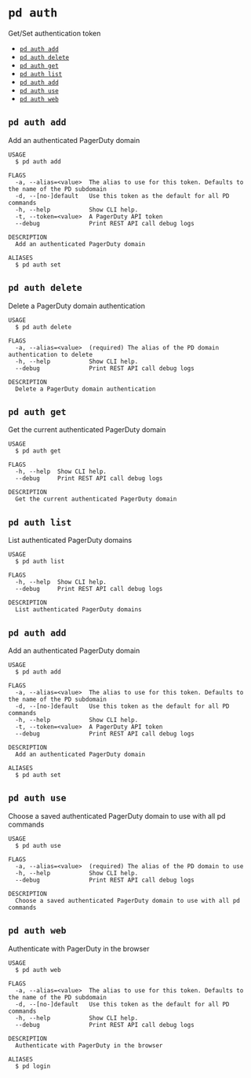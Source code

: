 `pd auth`
=========

Get/Set authentication token

* [`pd auth add`](#pd-auth-add)
* [`pd auth delete`](#pd-auth-delete)
* [`pd auth get`](#pd-auth-get)
* [`pd auth list`](#pd-auth-list)
* [`pd auth add`](#pd-auth-add-1)
* [`pd auth use`](#pd-auth-use)
* [`pd auth web`](#pd-auth-web)

## `pd auth add`

Add an authenticated PagerDuty domain

```
USAGE
  $ pd auth add

FLAGS
  -a, --alias=<value>  The alias to use for this token. Defaults to the name of the PD subdomain
  -d, --[no-]default   Use this token as the default for all PD commands
  -h, --help           Show CLI help.
  -t, --token=<value>  A PagerDuty API token
  --debug              Print REST API call debug logs

DESCRIPTION
  Add an authenticated PagerDuty domain

ALIASES
  $ pd auth set
```

## `pd auth delete`

Delete a PagerDuty domain authentication

```
USAGE
  $ pd auth delete

FLAGS
  -a, --alias=<value>  (required) The alias of the PD domain authentication to delete
  -h, --help           Show CLI help.
  --debug              Print REST API call debug logs

DESCRIPTION
  Delete a PagerDuty domain authentication
```

## `pd auth get`

Get the current authenticated PagerDuty domain

```
USAGE
  $ pd auth get

FLAGS
  -h, --help  Show CLI help.
  --debug     Print REST API call debug logs

DESCRIPTION
  Get the current authenticated PagerDuty domain
```

## `pd auth list`

List authenticated PagerDuty domains

```
USAGE
  $ pd auth list

FLAGS
  -h, --help  Show CLI help.
  --debug     Print REST API call debug logs

DESCRIPTION
  List authenticated PagerDuty domains
```

## `pd auth add`

Add an authenticated PagerDuty domain

```
USAGE
  $ pd auth add

FLAGS
  -a, --alias=<value>  The alias to use for this token. Defaults to the name of the PD subdomain
  -d, --[no-]default   Use this token as the default for all PD commands
  -h, --help           Show CLI help.
  -t, --token=<value>  A PagerDuty API token
  --debug              Print REST API call debug logs

DESCRIPTION
  Add an authenticated PagerDuty domain

ALIASES
  $ pd auth set
```

## `pd auth use`

Choose a saved authenticated PagerDuty domain to use with all pd commands

```
USAGE
  $ pd auth use

FLAGS
  -a, --alias=<value>  (required) The alias of the PD domain to use
  -h, --help           Show CLI help.
  --debug              Print REST API call debug logs

DESCRIPTION
  Choose a saved authenticated PagerDuty domain to use with all pd commands
```

## `pd auth web`

Authenticate with PagerDuty in the browser

```
USAGE
  $ pd auth web

FLAGS
  -a, --alias=<value>  The alias to use for this token. Defaults to the name of the PD subdomain
  -d, --[no-]default   Use this token as the default for all PD commands
  -h, --help           Show CLI help.
  --debug              Print REST API call debug logs

DESCRIPTION
  Authenticate with PagerDuty in the browser

ALIASES
  $ pd login
```
